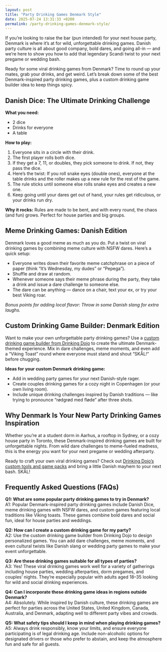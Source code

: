 ```yaml
---
layout: post
title: "Party Drinking Games Denmark Style"
date: 2025-07-24 13:31:33 +0200
permalink: /party-drinking-games-denmark-style/
---
```

If you’re looking to raise the bar (pun intended) for your next house party, Denmark is where it’s at for wild, unforgettable drinking games. Danish party culture is all about good company, bold dares, and going all-in — and we’re here to show you how to add that legendary Scandi twist to your next pregame or wedding bash.

Ready for some viral drinking games from Denmark? Time to round up your mates, grab your drinks, and get weird. Let’s break down some of the best Denmark-inspired party drinking games, plus a custom drinking game builder idea to keep things spicy.

## Danish Dice: The Ultimate Drinking Challenge

**What you need:**
- 2 dice  
- Drinks for everyone  
- A table

**How to play:**
1. Everyone sits in a circle with their drink.
2. The first player rolls both dice.
3. If they get a 7, 11, or doubles, they pick someone to drink. If not, they pass the dice.
4. Here’s the twist: If you roll snake eyes (double ones), everyone at the table drinks and the roller makes up a new rule for the rest of the game.
5. The rule sticks until someone else rolls snake eyes and creates a new one.
6. Keep going until your dares get out of hand, your rules get ridiculous, or your drinks run dry.

**Why it rocks:** Rules are made to be bent, and with every round, the chaos (and fun) grows. Perfect for house parties and big groups.

## Meme Drinking Games: Danish Edition

Denmark loves a good meme as much as you do. Put a twist on viral drinking games by combining meme culture with NSFW dares. Here’s a quick setup:

- Everyone writes down their favorite meme catchphrase on a piece of paper (think “It’s Wednesday, my dudes” or “Pepega”).
- Shuffle and draw at random.
- Whenever someone says their meme phrase during the party, they take a drink and issue a dare challenge to someone else.
- The dare can be anything — dance on a chair, text your ex, or try your best Viking roar.

*Bonus points for adding local flavor: Throw in some Danish slang for extra laughs.*

## Custom Drinking Game Builder: Denmark Edition

Want to make your own unforgettable party drinking games? Use a [custom drinking game builder from Drinking Dojo](https://drinkingdojo.com) to create the ultimate Denmark-themed experience. Mix in dare challenges, meme moments, and even add a “Viking Toast” round where everyone must stand and shout “SKÅL!” before chugging.

**Ideas for your custom Denmark drinking game:**
- Add in wedding party games for your next Danish-style rager.
- Create couples drinking games for a cozy night in Copenhagen (or your own living room).
- Include unique drinking challenges inspired by Danish traditions — like trying to pronounce “rødgrød med fløde” after three shots.

## Why Denmark Is Your New Party Drinking Games Inspiration

Whether you’re at a student dorm in Aarhus, a rooftop in Sydney, or a cozy house party in Toronto, these Denmark-inspired drinking games are built for unforgettable nights. From wild dare challenges to meme-fueled madness, this is the energy you want for your next pregame or wedding afterparty.

Ready to craft your own viral drinking games? Check out [Drinking Dojo’s custom tools and game packs](https://drinkingdojo.com) and bring a little Danish mayhem to your next bash. SKÅL!

## Frequently Asked Questions (FAQs)

**Q1: What are some popular party drinking games to try in Denmark?**  
A1: Popular Denmark-inspired party drinking games include Danish Dice, meme drinking games with NSFW dares, and custom games featuring local traditions like Viking toasts. These games combine bold dares and social fun, ideal for house parties and weddings.

**Q2: How can I create a custom drinking game for my party?**  
A2: Use the custom drinking game builder from Drinking Dojo to design personalized games. You can add dare challenges, meme moments, and even cultural twists like Danish slang or wedding party games to make your event unforgettable.

**Q3: Are these drinking games suitable for all types of parties?**  
A3: Yes! These viral drinking games work well for a variety of gatherings including house parties, wedding afterparties, dorm pregames, and couples’ nights. They’re especially popular with adults aged 18–35 looking for wild and social drinking experiences.

**Q4: Can I incorporate these drinking game ideas in regions outside Denmark?**  
A4: Absolutely. While inspired by Danish culture, these drinking games are perfect for parties across the United States, United Kingdom, Canada, Australia, and Denmark, adapting well to different party vibes and crowds.

**Q5: What safety tips should I keep in mind when playing drinking games?**  
A5: Always drink responsibly, know your limits, and ensure everyone participating is of legal drinking age. Include non-alcoholic options for designated drivers or those who prefer to abstain, and keep the atmosphere fun and safe for all guests.

<script type="application/ld+json">
{
  "@context": "https://schema.org",
  "@type": "BlogPosting",
  "headline": "Party Drinking Games Denmark Style",
  "description": "Explore wild and unforgettable Denmark-inspired drinking games perfect for house parties, weddings, and pregames. Learn how to play Danish Dice, meme drinking games, and use a custom drinking game builder to create viral party fun.",
  "author": {
    "@type": "Person",
    "name": "Drinking Dojo"
  },
  "publisher": {
    "@type": "Person",
    "name": "Drinking Dojo"
  },
  "mainEntityOfPage": {
    "@type": "WebPage",
    "@id": "https://drinkingdojo.com/blog/party-drinking-games-denmark-style"
  },
  "datePublished": "2024-06-01",
  "dateModified": "2024-06-01",
  "keywords": "drinking games, party drinking games, custom drinking game builder, dare challenges, viral drinking games, meme drinking games, fortnite drinking game, inauguration day drinking game, NSFW dares, election day drinking game, wedding party games, couples drinking games, house party ideas, drinking challenges",
  "inLanguage": "en-US"
}
</script>

<script type="application/ld+json">
{
  "@context": "https://schema.org",
  "@type": "FAQPage",
  "mainEntity": [
    {
      "@type": "Question",
      "name": "What are some popular party drinking games to try in Denmark?",
      "acceptedAnswer": {
        "@type": "Answer",
        "text": "Popular Denmark-inspired party drinking games include Danish Dice, meme drinking games with NSFW dares, and custom games featuring local traditions like Viking toasts. These games combine bold dares and social fun, ideal for house parties and weddings."
      }
    },
    {
      "@type": "Question",
      "name": "How can I create a custom drinking game for my party?",
      "acceptedAnswer": {
        "@type": "Answer",
        "text": "Use the custom drinking game builder from Drinking Dojo to design personalized games. You can add dare challenges, meme moments, and even cultural twists like Danish slang or wedding party games to make your event unforgettable."
      }
    },
    {
      "@type": "Question",
      "name": "Are these drinking games suitable for all types of parties?",
      "acceptedAnswer": {
        "@type": "Answer",
        "text": "Yes! These viral drinking games work well for a variety of gatherings including house parties, wedding afterparties, dorm pregames, and couples’ nights. They’re especially popular with adults aged 18–35 looking for wild and social drinking experiences."
      }
    },
    {
      "@type": "Question",
      "name": "Can I incorporate these drinking game ideas in regions outside Denmark?",
      "acceptedAnswer": {
        "@type": "Answer",
        "text": "Absolutely. While inspired by Danish culture, these drinking games are perfect for parties across the United States, United Kingdom, Canada, Australia, and Denmark, adapting well to different party vibes and crowds."
      }
    },
    {
      "@type": "Question",
      "name": "What safety tips should I keep in mind when playing drinking games?",
      "acceptedAnswer": {
        "@type": "Answer",
        "text": "Always drink responsibly, know your limits, and ensure everyone participating is of legal drinking age. Include non-alcoholic options for designated drivers or those who prefer to abstain, and keep the atmosphere fun and safe for all guests."
      }
    }
  ]
}
</script>